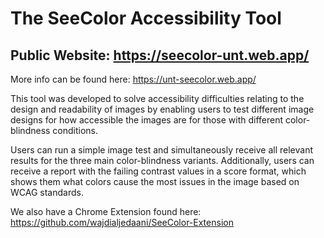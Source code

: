 # The SeeColor Accessibility Tool
## Public Website: https://seecolor-unt.web.app/
More info can be found here: https://unt-seecolor.web.app/



This tool was developed to solve accessibility difficulties relating to the design and readability of images by enabling users to test different image designs for how accessible the images are for those with different color-blindness conditions.

Users can run a simple image test and simultaneously receive all relevant results for the three main color-blindness variants. Additionally, users can receive a report with the failing contrast values in a score format, which shows them what colors cause the most issues in the image based on WCAG standards.

We also have a Chrome Extension found here: 
https://github.com/wajdialjedaani/SeeColor-Extension
